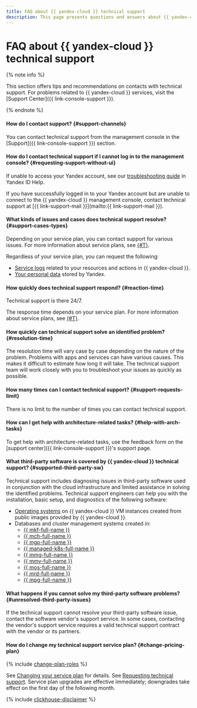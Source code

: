 ```yaml
---
title: FAQ about {{ yandex-cloud }} technical support
description: This page presents questions and answers about {{ yandex-cloud }} support.
---
```


# FAQ about {{ yandex-cloud }} technical support

{% note info %}

This section offers tips and recommendations on contacts with technical support. For problems related to {{ yandex-cloud }} services, visit the [Support Center]({{ link-console-support }}).

{% endnote %}

#### How do I contact support? {#support-channels}

You can contact technical support from the management console in the [Support]({{ link-console-support }}) section.

#### How do I contact technical support if I cannot log in to the management console? {#requesting-support-without-ui}

If unable to access your Yandex account, see our [troubleshooting guide](https://yandex.com/support/passport/troubleshooting/problems.html) in Yandex ID Help.

If you have successfully logged in to your Yandex account but are unable to connect to the {{ yandex-cloud }} management console, contact technical support at [{{ link-support-mail }}](mailto:{{ link-support-mail }}).

#### What kinds of issues and cases does technical support resolve? {#support-cases-types}

Depending on your service plan, you can contact support for various issues. For more information about service plans, see [{#T}](overview.md).

Regardless of your service plan, you can request the following:

* [Service logs](request.md#logs) related to your resources and actions in {{ yandex-cloud }}.
* [Your personal data](request.md#personal) stored by Yandex.

#### How quickly does technical support respond? {#reaction-time}

Technical support is there 24/7.

The response time depends on your service plan. For more information about service plans, see [{#T}](overview.md).

#### How quickly can technical support solve an identified problem? {#resolution-time}

The resolution time will vary case by case depending on the nature of the problem. Problems with apps and services can have various causes. This makes it difficult to estimate how long it will take. The technical support team will work closely with you to troubleshoot your issues as quickly as possible.

#### How many times can I contact technical support? {#support-requests-limit}

There is no limit to the number of times you can contact technical support.

#### How can I get help with architecture-related tasks? {#help-with-arch-tasks}

To get help with architecture-related tasks, use the feedback form on the [support center]({{ link-console-support }})'s support page.

#### What third-party software is covered by {{ yandex-cloud }} technical support? {#supported-third-party-sw}


Technical support includes diagnosing issues in third-party software used in conjunction with the cloud infrastructure and limited assistance in solving the identified problems. Technical support engineers can help you with the installation, basic setup, and diagnostics of the following software:

- [Operating systems](https://yandex.cloud/en/marketplace?categories=os) on {{ yandex-cloud }} VM instances created from public images provided by {{ yandex-cloud }}.
- Databases and cluster management systems created in:
    - [{{ mkf-full-name }}](../managed-kafka/index.yaml)
    - [{{ mch-full-name }}](../managed-clickhouse/index.yaml)
    - [{{ mgp-full-name }}](../managed-greenplum/index.yaml)
    - [{{ managed-k8s-full-name }}](../managed-kubernetes/index.yaml)
    - [{{ mmg-full-name }}](../storedoc/index.yaml)
    - [{{ mmy-full-name }}](../managed-mysql/index.yaml)
    - [{{ mos-full-name }}](../managed-opensearch/index.yaml)
    - [{{ mrd-full-name }}](../managed-redis/index.yaml)
    - [{{ mpg-full-name }}](../managed-postgresql/index.yaml)



#### What happens if you cannot solve my third-party software problems? {#unresolved-third-party-issues}

If the technical support cannot resolve your third-party software issue, contact the software vendor's support service. In some cases, contacting the vendor's support service requires a valid technical support contract with the vendor or its partners.

#### How do I change my technical support service plan? {#change-pricing-plan}

{% include [change-plan-roles](../_includes/support/pricing-roles.md) %}

See [Changing your service plan](cloud-center.md#change-pricing) for details.
See [Requesting technical support](overview.md). Service plan upgrades are effective immediately; downgrades take effect on the first day of the following month.

{% include [clickhouse-disclaimer](../_includes/clickhouse-disclaimer.md) %}